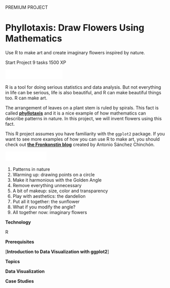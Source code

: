 PREMIUM PROJECT
# Phyllotaxis: Draw Flowers Using Mathematics

Use R to make art and create imaginary flowers inspired by nature.

Start Project
9 tasks
1500 XP

<img src="style-project-description.svg" width="180" height="30" alt="css-in-readme">

R is a tool for doing serious statistics and data analysis. But not everything in life can be serious, life is also beautiful, and R can make beautiful things too. R can make art.

The arrangement of leaves on a plant stem is ruled by spirals. This fact is called [**phyllotaxis**](https://en.wikipedia.org/wiki/Phyllotaxis) and it is a nice example of how mathematics can describe patterns in nature. In this project, we will invent flowers using this fact.

This R project assumes you have familiarity with the `ggplot2` package. If you want to see more examples of how you can use R to make art, you should check out [**the Fronkonstin blog**](https://fronkonstin.com/) created by Antonio Sánchez Chinchón.

<img src="style-project-tasks.svg" width="130" height="30" alt="css-in-readme">

1. Patterns in nature
2. Warming up: drawing points on a circle
3. Make it harmonious with the Golden Angle
4. Remove everything unnecessary
5. A bit of makeup: size, color and transparency
6. Play with aesthetics: the dandelion
7. Put all it together: the sunflower
8. What if you modify the angle?
9. All together now: imaginary flowers

**Technology**

R

**Prerequisites**

[**Introduction to Data Visualization with ggplot2**]

**Topics**

**Data Visualization**

**Case Studies**
